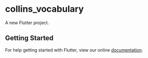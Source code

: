 # collins_vocabulary

A new Flutter project.

## Getting Started

For help getting started with Flutter, view our online
[documentation](https://flutter.io/).
